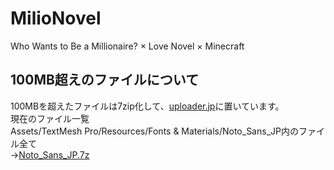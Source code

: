 # MilioNovel
Who Wants to Be a Millionaire? × Love Novel × Minecraft

## 100MB超えのファイルについて
100MBを超えたファイルは7zip化して、[uploader.jp](https://ux.getuploader.com/tunakaniriGitHub/)に置いています。<br>
現在のファイル一覧<br>
Assets/TextMesh Pro/Resources/Fonts & Materials/Noto_Sans_JP内のファイル全て<br>
→[Noto_Sans_JP.7z](https://ux.getuploader.com/tunakaniriGitHub/download/1)<br>